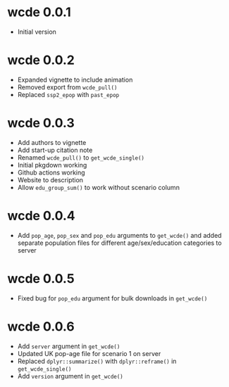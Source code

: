 # wcde 0.0.1

* Initial version

# wcde 0.0.2

* Expanded vignette to include animation
* Removed export from `wcde_pull()`
* Replaced `ssp2_epop` with `past_epop`

# wcde 0.0.3

* Add authors to vignette
* Add start-up citation note
* Renamed `wcde_pull()` to `get_wcde_single()`
* Initial pkgdown working
* Github actions working
* Website to description
* Allow `edu_group_sum()` to work without scenario column

# wcde 0.0.4

* Add `pop_age`, `pop_sex` and `pop_edu` arguments to `get_wcde()` and added separate population files for different age/sex/education categories to server

# wcde 0.0.5

* Fixed bug for `pop_edu` argument for bulk downloads in `get_wcde()`

# wcde 0.0.6

* Add `server` argument in `get_wcde()`
* Updated UK pop-age file for scenario 1 on server
* Replaced `dplyr::summarize()` with `dplyr::reframe()` in `get_wcde_single()`
* Add `version` argument in `get_wcde()`
